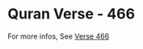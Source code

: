 # Quran Verse - 466 

For more infos, See [Verse 466](https://www.quranbookk.com/quran/search?q=466)